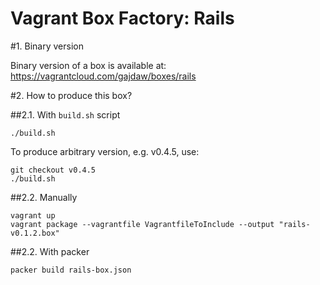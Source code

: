 Vagrant Box Factory: Rails
==========================

#1. Binary version

Binary version of a box is available at:
https://vagrantcloud.com/gajdaw/boxes/rails

#2. How to produce this box?

##2.1. With `build.sh` script

    ./build.sh

To produce arbitrary version, e.g. v0.4.5, use:

    git checkout v0.4.5
    ./build.sh

##2.2. Manually

    vagrant up
    vagrant package --vagrantfile VagrantfileToInclude --output "rails-v0.1.2.box"

##2.2. With packer

    packer build rails-box.json

